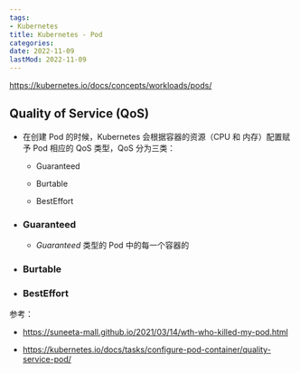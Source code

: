```yaml
---
tags:
- Kubernetes
title: Kubernetes - Pod
categories:
date: 2022-11-09
lastMod: 2022-11-09
---
```



https://kubernetes.io/docs/concepts/workloads/pods/

## Quality of Service (QoS)

  + 在创建 Pod 的时候，Kubernetes 会根据容器的资源（CPU 和 内存）配置赋予 Pod 相应的 QoS 类型，QoS 分为三类：

    + Guaranteed

    + Burtable

    + BestEffort

  + ### Guaranteed

    + *Guaranteed* 类型的 Pod 中的每一个容器的

  + ### Burtable

  + ### BestEffort



参考：

  + https://suneeta-mall.github.io/2021/03/14/wth-who-killed-my-pod.html

  + https://kubernetes.io/docs/tasks/configure-pod-container/quality-service-pod/


